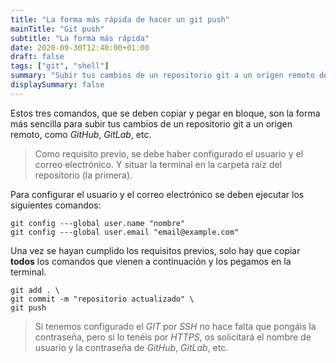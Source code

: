 ```yaml
---
title: "La forma más rápida de hacer un git push"
mainTitle: "Git push"
subtitle: "La forma más rápida"
date: 2020-09-30T12:40:00+01:00
draft: false
tags: ["git", "shell"]
summary: "Subir tus cambios de un repositorio git a un origen remoto de forma rápida y sencilla."
displaySummary: false
---
```


Estos tres comandos, que se deben copiar y pegar en bloque, son la forma
más sencilla para subir tus cambios de un repositorio git a un origen remoto, como *GitHub*, *GitLab*, etc.

> Como requisito previo, se debe haber configurado el usuario y el correo electrónico. Y situar la terminal en la carpeta raíz del repositorio (la primera).

Para configurar el usuario y el correo electrónico se deben ejecutar los
siguientes comandos:

    git config ---global user.name "nombre"
    git config ---global user.email "email@example.com"

Una vez se hayan cumplido los requisitos previos, solo hay que copiar
**todos** los comandos que vienen a continuación y los pegamos en la
terminal.

    git add . \
    git commit -m "repositorio actualizado" \
    git push

> Si tenemos configurado el *GIT* por *SSH* no hace falta que pongáis la
> contraseña, pero si lo tenéis por *HTTPS*, os solicitará el nombre de
> usuario y la contraseña de *GitHub*, *GitLab*, etc.
